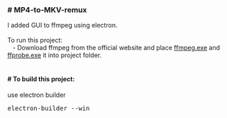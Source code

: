 <h3># MP4-to-MKV-remux</h3>
I added GUI to ffmpeg using electron.<br><br>
To run this project:<br>
&nbsp;&nbsp; - Download ffmpeg from the official website and place <a href = "https://ffmpeg.org/download.html">ffmpeg.exe</a> and <a href = "https://ffmpeg.org/download.html">ffprobe.exe</a> it into project folder.<br>
<br>
<h4># To build this project:</h4>
use electron builder<br>
<div class="highlight highlight-text-shell-session notranslate position-relative overflow-auto" dir="auto"><pre><span class="pl-s1">electron-builder --win</span></pre></div>

